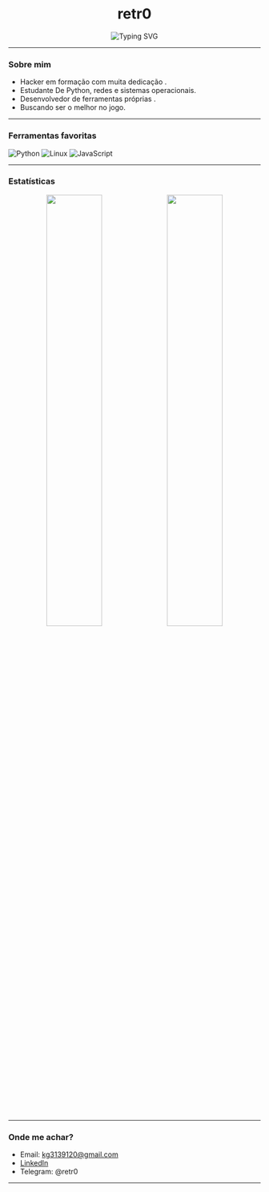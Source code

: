 <h1 align="center"> retr0</h1>
<p align="center">
  <img src="https://readme-typing-svg.demolab.com?font=Fira+Code&size=20&pause=1000&color=F70000&center=true&vCenter=true&width=435&lines=Underground+Cybersecurity+Student;Python+Lover" alt="Typing SVG" />
</p>

---

### Sobre mim

- Hacker em formação com muita dedicação .
- Estudante De Python, redes e sistemas operacionais.
- Desenvolvedor de ferramentas próprias .
- Buscando ser o melhor no jogo.

---

### Ferramentas favoritas

![Python](https://img.shields.io/badge/-Python-05122A?style=flat&logo=python)
![Linux](https://img.shields.io/badge/-Linux-05122A?style=flat&logo=linux)
![JavaScript](https://img.shields.io/badge/JavaScript-F7DF1E?logo=javascript&logoColor=black)


---

### Estatísticas

<p align="center">
  <img src="https://github-readme-stats.vercel.app/api?username=retr0x&show_icons=true&theme=tokyonight" width="47%"/>
  <img src="https://github-readme-stats.vercel.app/api/top-langs/?username=retr0x&layout=compact&theme=tokyonight" width="47%"/>
</p>

---

### Onde me achar?

- Email: kg3139120@gmail.com
- [LinkedIn](https://www.linkedin.com/in/kauan-thierre)
- Telegram: @retr0

---
